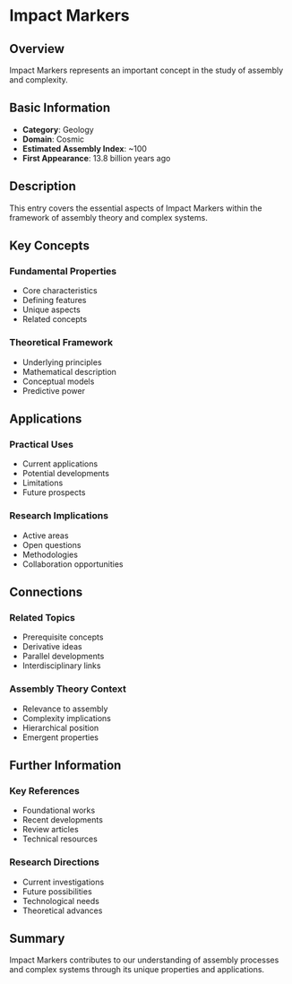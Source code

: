 # Impact Markers

## Overview

Impact Markers represents an important concept in the study of assembly and complexity.

## Basic Information

- **Category**: Geology
- **Domain**: Cosmic
- **Estimated Assembly Index**: ~100
- **First Appearance**: 13.8 billion years ago

## Description

This entry covers the essential aspects of Impact Markers within the framework of assembly theory and complex systems.

## Key Concepts

### Fundamental Properties
- Core characteristics
- Defining features
- Unique aspects
- Related concepts

### Theoretical Framework
- Underlying principles
- Mathematical description
- Conceptual models
- Predictive power

## Applications

### Practical Uses
- Current applications
- Potential developments
- Limitations
- Future prospects

### Research Implications
- Active areas
- Open questions
- Methodologies
- Collaboration opportunities

## Connections

### Related Topics
- Prerequisite concepts
- Derivative ideas
- Parallel developments
- Interdisciplinary links

### Assembly Theory Context
- Relevance to assembly
- Complexity implications
- Hierarchical position
- Emergent properties

## Further Information

### Key References
- Foundational works
- Recent developments
- Review articles
- Technical resources

### Research Directions
- Current investigations
- Future possibilities
- Technological needs
- Theoretical advances

## Summary

Impact Markers contributes to our understanding of assembly processes and complex systems through its unique properties and applications.
